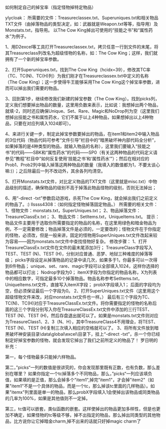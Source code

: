 如何制定自己的掉宝率（指定怪物掉特定物品） 

ylycloak：
所需要的文件：Treasureclassex.txt、Superuniques.txt和相关物品TXT文件（由掉落物品的类型决定，如：武器就是Weapon.txt等等，指导用）及Monstats.txt，指导用。
以The Cow King掉出可使用的“技能之书”和“属性药水”为例子。
  
  1、用D2excel等工具打开Treasureclassex.txt，拷贝任意一行到文件的末尾，将其Treasureclass列改名为超级怪物的名称，如：The 
  Cow King；这样，我们就拥有了一个新的掉宝率参数。
  
  2、打开Superuniques.txt，找到The Cow King（hcidx=39），修改其TC率（TC、TC(N)、TC(H)列）为我们刚才在Treasureclassex.txt中定义的名称（The 
  Cow King）；这一步使得牛王能够采用The Cow King这个掉宝率参数，进而可以掉出我们需要的物品。
  
  3、回到第1步，继续修改我们新建的掉宝参数（The Cow King）。找到picks列，定义我们想要掉出物品的数量，这里用负数来表示，比如说：我想掉出两个物品，就填-2，同时还应确保Unique、Set、Rare、Magic和NoDrop列为空（这里我们想掉出技能之书和属性药水，它们不属于以上4种物品，如果想掉出以上4种物品，只要在对应列填入1024即可）。
  
  4、来进行关键一步，制定此掉宝参数要掉出的物品，在item1和item2中输入物品的3位代码（物品代码可参考“文件引导”栏目中的“暗黑破坏神内部代码全分析”，如果掉落的是4种类型的物品，就输入物品的名称），这里我们要输入“技能之书”的代码——SBK和“属性药水”的代码——SP0（有关这两种物品的代码定义请参见“教程”栏目中“如何反复使用‘技能之书’和‘属性药水’”）；然后在相对应的Prob1、Prob2列中输入掉落这两种物品的数量（我填入的数值都为1，不要太谈心嘛:)）；之后除最后一列不改动外，其余各列均清空。
  
  5、打开Monstats.txt文件，对比定义物品的TXT文件（这里就是misc.txt）中物品级别的描述，确保物品的级别不高于掉落此物品怪物的级别，否则无法掉出；
  
  6、用“-direct -txt”参数启动游戏，杀死The 
  Cow King，就会掉出我们之前定义的物品了。:) 
llssss4308：（如何指定怪物掉落固定物品。）
所需要的相关文件：
  1、怪物文件：monstats.txt，SuperUniques.txt；
  2、物品掉落文件：TreasureClassEx.txt；
  3、物品文件：SetItems.txt，UniqueItems.txt。
提示：
  物品文件主要用于选取你所需要指定的物品的名称，在这里用绿色和暗金物品为例，不一定需要修改；物品掉落文件是必须的，一定要改的；怪物文件在于你指定的怪物，必须改，但是一般来讲，固定的怪物用SuperUniques.txt文件改起来较为容易——因为monstats.txt文件中查找怪物好复杂。
修改步骤：
  1、打开TreasureClassEx.txt文件在文件的最末尾添加3行；
  TreasureClass字段写入TEST、TEST 
  (N)、TEST (H)，分别对应普通、恶梦、地狱三种难度的掉落等级；
  picks字段设定从掉落物品的记录中读几次，如果多于1，你最多可以一次得到6件物品；
  unique、set、rare、magic字段可以全部填入1024，这样你选择的物品都可以打出；
  Nodrop字段为0；
  itemX字段为你指定的物品名称，X为列表中的相应数字，可指定最多10个掉落物品。物品名称参考SetItems.txt，UniqueItems.txt文件，直接写入itemX字段；
  probX字段填入1；
  后面的字段均为空，但必须保证最后一个字段为0。 
  2、打开SuperUniques.txt文件（这里用这个超级怪物文件来改，对应monstats.txt文件也一样。） 
  最后有三个字段为TC、TC(N)、TC(H)对应于TreasureClassEx.txt文件。将你需要指定的怪物的名称后面的这三个字段分别写入你在TreasureClassEx.txt文件中添加的三行TEST、TEST 
  (N)、TEST (H)，然后存盘退出就可以了。如果是monstats.txt文件则对应为TreasureClass1、2、3（N、H），其中TreasureClass4不用理会，将TEST、TEST 
  (N)、TEST (H)复制三次填入相应的空格就可以了。 
  3、将所有文件放到暗黑破坏神安装目录\data\global\excel\目录下，挂上“-direct 
  -txt”，杀一个你已经制定好掉宝参数的怪物，就会发现它掉出了我们之前所定义的物品了！
罗日明的补充：
  
  第一，每个怪物最多只能掉六样物品。
  
  第二，”picks“一列的数值是很讲究的，你会发现那里既有正数，也有负数，那么差别在哪里？
  如果你指定一个tc掉落多个不同物品，那么，”picks“一列应该填负值，如果填的是正值，那么会掉多个"item1",掉完"item1"，才会掉"item2"（如果"item1"不是一个具体的物品，而是一个tc，那么掉该tc里面的几样物品）。如果"itemx"列里面是单一的物品，那么probX字段填入1会使掉出该物品或同类物品的几率为100%，如果是其他值则不一定掉。
  
  第三，tc值可以嵌套，类似函数的嵌套。这样使掉出的物品更加多样性，但是也更加不确定，如果怪物的tc等级不够，掉不出指定的物品，那么掉出同类型的其他物品，比方说你让它掉暗金charm,掉不出来的话就只好掉magic 
  charm了
 
